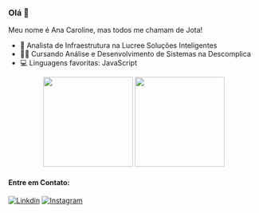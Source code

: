 ### Olá  👋

Meu nome é Ana Caroline, mas todos me chamam de Jota!

- 💼 Analista de Infraestrutura na Lucree Soluções Inteligentes
- 🧑‍🎓 Cursando Análise e Desenvolvimento de Sistemas na Descomplica 
- 💻 Linguagens favoritas: JavaScript

<div align="center">
  <img height="180em" src="https://github-readme-stats.vercel.app/api?username=anajota&show_icons=true&theme=tokyonight"/>
  <img height="180em" src="https://github-readme-stats.vercel.app/api/top-langs/?username=anajota&layout=compact&theme=tokyonight"/>
</div>

#### Entre em Contato:

[![Linkdin](https://img.shields.io/badge/LinkedIn-0077B5?style=for-the-badge&logo=linkedin&logoColor=white)](https://www.linkedin.com/in/ana-caroline-jota-889b821a5/)
[![Instagram](https://img.shields.io/badge/Instagram-E4405F?style=for-the-badge&logo=instagram&logoColor=white)](https://www.instagram.com/jotacarol/)
